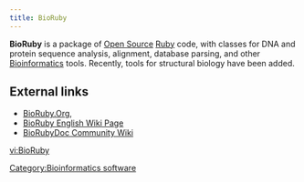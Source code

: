 ```yaml
---
title: BioRuby
---
```


**BioRuby** is a package of [Open Source](Open_Source "wikilink")
[Ruby](Ruby_programming_language "wikilink") code, with classes for DNA
and protein sequence analysis, alignment, database parsing, and other
[Bioinformatics](Bioinformatics "wikilink") tools. Recently, tools for
structural biology have been added.

External links
--------------

-   [BioRuby.Org](http://bioruby.org),
-   [BioRuby English Wiki Page](http://bioruby.org/wiki/English)
-   [BioRubyDoc Community Wiki](http://bioruby-doc.org)

<vi:BioRuby>

[Category:Bioinformatics
software](Category:Bioinformatics_software "wikilink")
